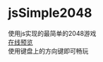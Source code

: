 # jsSimple2048
使用js实现的最简单的2048游戏  
[在线预览](https://lhx6538665.github.io/jsSimple2048/2048.html)  
使用键盘上的方向键即可畅玩
